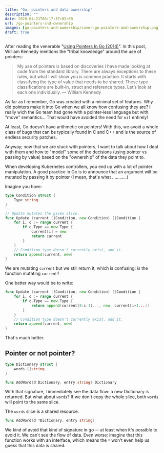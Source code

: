 ```yaml
---
title: "Go, pointers and data ownership"
description: ""
date: 2020-04-21T08:17:37+02:00
url: /go-pointers-and-ownership
images: [go-pointers-and-ownership/cover-go-pointers-and-ownership.png]
draft: true
---
```


After reading the venerable "[Using Pointers In Go
(2014)](https://www.ardanlabs.com/blog/2014/12/using-pointers-in-go.html)".
In this post, William Kennedy mentions the "tribal knowledge" around the
use of pointers:

> My use of pointers is based on discoveries I have made
> looking at code from the standard library. There are always exceptions to
> these rules, but what I will show you is common practice. It starts with
> classifying the type of value that needs to be shared. These type
> classifications are built-in, struct and reference types. Let’s look at
> each one individually. — William Kennedy

As far as I remember, Go was created with a minimal set of features. Why
did pointers make it into Go when we all know how confusing they are? I
really wich the Go team had gone with a pointer-less language but with
"move" semantics... That would have avoided the need for `nil` entirely!

At least, Go doesn't have arithmetic on pointers! With this, we avoid a
whole class of bugs that can be typically found in C and C++ and is the
source of endless security patches.

Anyway; now that we are stuck with pointers, I want to talk about how I
deal with them and how to "model" some of the decisions (using pointer vs
passing by value) based on the "ownership" of the data they point to.

When developing Kubernetes controllers, you end up with a lot of pointer
manipulation. A good practice in Go is to announce that an argument will be
mutated by passing it by pointer (I mean, that's what ............)

<!-- ![Example of a PR comment mentioning that a pointer automatically means "watch out, this data is modified by the function"](pointer-and-ownership.png) -->

<!--
https://github.com/ori-edge/edge-platform-controllers/pull/24
-->

Imagine you have:

```go
type Condition struct {
    Type string
}

// Update mutates the given slice.
func Update (current []Condition, new Condition) []Condition {
    for i, c := range current {
        if c.Type == new.Type {
            current[i] = new
            return current
        }
    }
    // Condition type doesn't currently exist, add it.
    return append(current, new)
}
```

We are mutating `current` but we still return it, which is confusing: is the
function mutating `current`?

One better way would be to write:

```go
func Update (current []Condition, new Condition) []Condition {
    for i, c := range current {
        if c.Type == new.Type {
            return append(current[0:i-1]..., new, current[i+1...])
        }
    }
    // Condition type doesn't currently exist, add it.
    return append(current, new)
}
```

That's much better.

## Pointer or not pointer?

```go
type Dictionary struct {
    words []string
}

func AddWord(d Dictionary, entry string) Dictionary
```

With that signature, I immediately see the data flow: a new Dictionary is
returned. But what about `words`? If we don't copy the whole slice, both `words`
will point to the same slice.

The `words` slice is a shared resource.

```go
func AddWord(d *Dictionary, entry string)
```

We kind of avoid that kind of signature in go -- at least when it's possible to
avoid it. We can't see the flow of data. Even worse: imagine that this function
works with an interface, which means the `*` won't even help us guess that this
data is shared.


